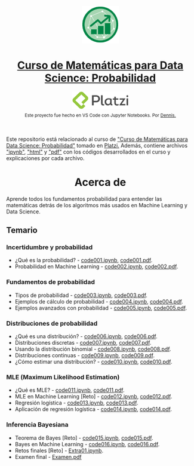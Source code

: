 <p align="center"><a href="https://platzi.com/cursos/ds-probabilidad/"><img src="codes/images/logo.png" alt="MarkText" width="100" height="100"></p>

<h1 align="center"><a href="https://platzi.com/cursos/ds-probabilidad/">Curso de Matemáticas para Data Science: Probabilidad</a></h1>

<div align="center">
  <a href="https://platzi.com">
    <img src="codes/images/platzi.png" width="150" height="47" alt="Platzi">
  </a>
</div>

<div align="center">
  <sub>Este proyecto fue hecho en VS Code con Jupyter Notebooks. Por
    <a href="https://github.com/DensLopez">Dennis.</a>
  </sub>
</div>
<br />
<br />

Este repositorio está relacionado al curso de <a href="https://platzi.com/cursos/ds-probabilidad/">"Curso de Matemáticas para Data Science: Probabilidad"</a> tomado en <a href="https://platzi.com">Platzi.</a> Además, contiene archivos ["ipynb"](codes), ["html"](codes/html/) y ["pdf"](codes/pdfs/) con los códigos desarrollados en el curso y explicaciones por cada archivo.
<br />

<h1 align="center">Acerca de </h1>
Aprende todos los fundamentos probabilidad para entender las matemáticas detrás de los algoritmos más usados en Machine Learning y Data Science.

<br />

## Temario

### Incertidumbre y probabilidad

- ¿Qué es la probabilidad? - [code001.ipynb](codes/code001.ipynb), [code001.pdf](codes/pdfs/code001.pdf).
- Probabilidad en Machine Learning - [code002.ipynb](codes/code002.ipynb), [code002.pdf](codes/pdfs/code002.pdf).

### Fundamentos de probabilidad

- Tipos de probabilidad - [code003.ipynb](codes/code003.ipynb), [code003.pdf](codes/pdfs/code003.pdf).
- Ejemplos de cálculo de probabilidad - [code004.ipynb](codes/code004.ipynb), [code004.pdf](codes/pdfs/code004.pdf).
- Ejemplos avanzados con probabilidad - [code005.ipynb](codes/code005.ipynb), [code005.pdf](codes/pdfs/code005.pdf).

### Distribuciones de probabilidad

- ¿Qué es una distribución? - [code006.ipynb](codes/code006.ipynb), [code006.pdf](codes/pdfs/code006.pdf).
- Distribuciones discretas - [code007.ipynb](codes/code007.ipynb), [code007.pdf](codes/pdfs/code007.pdf).
- Usando la distribución binomial - [code008.ipynb](codes/code008.ipynb), [code008.pdf](codes/pdfs/code008.pdf).
- Distribuciones continuas - [code009.ipynb](codes/code009.ipynb), [code009.pdf](codes/pdfs/code009.pdf).
- ¿Cómo estimar una distribución? - [code010.ipynb](codes/code010.ipynb), [code010.pdf](codes/pdfs/code010.pdf).

### MLE (Maximum Likelihood Estimation)

- ¿Qué es MLE? - [code011.ipynb](codes/code011.ipynb), [code011.pdf](codes/pdfs/code011.pdf).
- MLE en Machine Learning [Reto] - [code012.ipynb](codes/code012.ipynb), [code012.pdf](codes/pdfs/code012.pdf).
- Regresión logística - [code013.ipynb](codes/code013.ipynb), [code013.pdf](codes/pdfs/code013.pdf).
- Aplicación de regresión logística - [code014.ipynb](codes/code014.ipynb), [code014.pdf](codes/pdfs/code014.pdf).

### Inferencia Bayesiana

- Teorema de Bayes [Reto] - [code015.ipynb](codes/code015.ipynb), [code015.pdf](codes/pdfs/code015.pdf).
- Bayes en Machine Learning  - [code016.ipynb](codes/code016.ipynb), [code016.pdf](codes/pdfs/code016.pdf).
- Retos finales [Reto] - [Extra01.ipynb](codes/reto.ipynb).
- Examen final - [Examen.pdf](codes/pdfs/examen.pdf)

<br />
